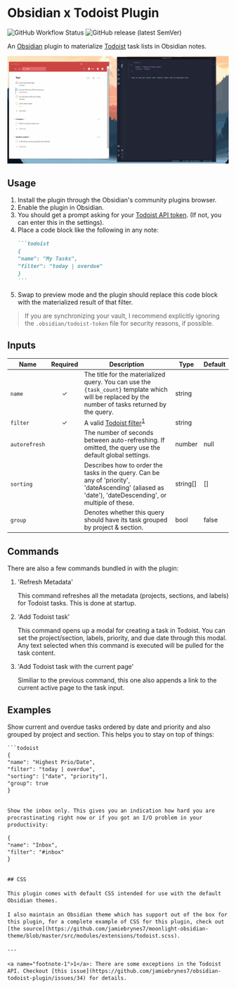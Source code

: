 # Obsidian x Todoist Plugin

![GitHub Workflow Status](https://img.shields.io/github/workflow/status/jamiebrynes7/obsidian-todoist-plugin/premerge?style=for-the-badge) ![GitHub release (latest SemVer)](https://img.shields.io/github/v/release/jamiebrynes7/obsidian-todoist-plugin?style=for-the-badge)

An [Obsidian](https://obsidian.md/) plugin to materialize [Todoist](https://todoist.com/) task lists in Obsidian notes.

![Example gif](./assets/obsidian-todoist-sync.gif)

## Usage

1. Install the plugin through the Obsidian's community plugins browser.
2. Enable the plugin in Obsidian.
3. You should get a prompt asking for your [Todoist API token](https://todoist.com/prefs/integrations). (If not, you can enter this in the settings).
4. Place a code block like the following in any note:
   ````markdown
   ```todoist
   {
   "name": "My Tasks",
   "filter": "today | overdue"
   }
   ```
   ````
5. Swap to preview mode and the plugin should replace this code block with the materialized result of that filter.

> If you are synchronizing your vault, I recommend explicitly ignoring the `.obsidian/todoist-token` file for security reasons, if possible.

## Inputs

| Name          | Required | Description                                                                                                                                            | Type     | Default |
| ------------- | :------: | ------------------------------------------------------------------------------------------------------------------------------------------------------ | -------- | ------- |
| `name`        |    ✓     | The title for the materialized query. You can use the `{task_count}` template which will be replaced by the number of tasks returned by the query.     | string   |         |
| `filter`      |    ✓     | A valid [Todoist filter](https://get.todoist.help/hc/en-us/articles/205248842-Filters)<sup>[1](#footnote-1)</sup>                                      | string   |         |
| `autorefresh` |          | The number of seconds between auto-refreshing. If omitted, the query use the default global settings.                                                  | number   | null    |
| `sorting`     |          | Describes how to order the tasks in the query. Can be any of 'priority', 'dateAscending' (aliased as 'date'), 'dateDescending',  or multiple of these. | string[] | []      |
| `group`       |          | Denotes whether this query should have its task grouped by project & section.                                                                          | bool     | false   |

## Commands

There are also a few commands bundled in with the plugin:

1. 'Refresh Metadata'

   This command refreshes all the metadata (projects, sections, and labels) for Todoist tasks. This is done at startup.

2. 'Add Todoist task'

   This command opens up a modal for creating a task in Todoist. You can set the project/section, labels, priority, and due date through this modal. Any text selected when this command is executed will be pulled for the task content.

3. 'Add Todoist task with the current page'

   Similiar to the previous command, this one also appends a link to the current active page to the task input.

## Examples

Show current and overdue tasks ordered by date and priority and also grouped by project and section. This helps you to stay on top of things:

```
```todoist
{
"name": "Highest Prio/Date",
"filter": "today | overdue",
"sorting": ["date", "priority"],
"group": true
}
```
```

Show the inbox only. This gives you an indication how hard you are procrastinating right now or if you got an I/O problem in your productivity:

```
```todoist
{
"name": "Inbox",
"filter": "#inbox"
}
```
```

## CSS

This plugin comes with default CSS intended for use with the default Obsidian themes.

I also maintain an Obsidian theme which has support out of the box for this plugin, for a complete example of CSS for this plugin, check out [the source](https://github.com/jamiebrynes7/moonlight-obsidian-theme/blob/master/src/modules/extensions/todoist.scss).

---

<a name="footnote-1">1</a>: There are some exceptions in the Todoist API. Checkout [this issue](https://github.com/jamiebrynes7/obsidian-todoist-plugin/issues/34) for details.
